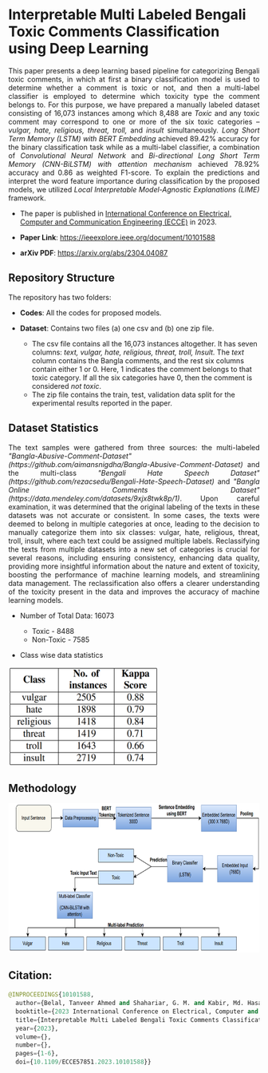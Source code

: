 #  Interpretable Multi Labeled Bengali Toxic Comments Classification using Deep Learning
<p align="justify">
This paper presents a deep learning based pipeline for categorizing Bengali toxic comments, in which at 
first a binary classification model is used to determine whether a comment is toxic or not, and then a multi-label 
classifier is employed to determine which toxicity type the comment belongs to. For this purpose, 
we have prepared a manually labeled dataset consisting of 16,073 instances among which 8,488 are <em>Toxic</em> 
and any toxic comment may correspond to one or more of the six toxic categories – <em>vulgar, hate, religious, threat, troll,</em> 
and <em>insult</em> simultaneously. <em>Long Short Term Memory (LSTM) with BERT Embedding</em> achieved 89.42% accuracy 
for the binary classification task while as a multi-label classifier, a combination of <em>Convolutional Neural Network</em> 
and <em>Bi-directional Long Short Term Memory (CNN-BiLSTM) with attention mechanism</em> achieved 78.92% accuracy and 0.86 as weighted F1-score. 
To explain the predictions and interpret the word feature importance during classification by the 
proposed models, we utilized <em>Local Interpretable Model-Agnostic Explanations (LIME)</em> framework.
</p>

- The paper is published in [International Conference on Electrical, Computer and Communication Engineering (ECCE)](https://ieeexplore.ieee.org/xpl/conhome/10101485/proceeding) in 2023.

- **Paper Link**: https://ieeexplore.ieee.org/document/10101588

- **arXiv PDF**: https://arxiv.org/abs/2304.04087

## Repository Structure

The repository has two folders:

- **Codes**: All the codes for proposed models.

- **Dataset**: Contains two files (a) one csv and (b) one zip file.
	- The csv file contains all the 16,073 instances altogether. It has seven columns: <em>text, vulgar, hate, religious, threat, troll, Insult.</em>
	The <em>text</em> column contains the Bangla comments, and the rest six columns contain either 1 or 0. Here, 1 indicates the comment belongs to that toxic category.
	If all the six categories have 0, then the comment is considered <em>not toxic</em>.
	- The zip file contains the train, test, validation data split for the experimental results reported in the paper. 


## Dataset Statistics
<p align="justify">
The text samples were gathered from three sources: the
multi-labeled <em>"Bangla-Abusive-Comment-Dataset" (https://github.com/aimansnigdha/Bangla-Abusive-Comment-Dataset)</em> and the
multi-class <em>"Bengali Hate Speech Dataset" (https://github.com/rezacsedu/Bengali-Hate-Speech-Dataset)</em> and <em>"Bangla
Online Comments Dataset" (https://data.mendeley.com/datasets/9xjx8twk8p/1)</em>. Upon careful examination, it
was determined that the original labeling of the texts in these
datasets was not accurate or consistent. In some cases, the
texts were deemed to belong in multiple categories at once,
leading to the decision to manually categorize them into six
classes: vulgar, hate, religious, threat, troll, insult, where each
text could be assigned multiple labels. Reclassifying the texts
from multiple datasets into a new set of categories is crucial
for several reasons, including ensuring consistency, enhancing
data quality, providing more insightful information about the
nature and extent of toxicity, boosting the performance of
machine learning models, and streamlining data management.
The reclassification also offers a clearer understanding of the
toxicity present in the data and improves the accuracy of
machine learning models.
</p>

- Number of Total Data: 16073

	- Toxic - 8488 
	- Non-Toxic - 7585 

- Class wise data statistics
<img src="stats.png" width="300" height="200">

## Methodology

<img src="pipeline.png" width="600" height="300">
                                                             

## Citation:
```Python
@INPROCEEDINGS{10101588,
  author={Belal, Tanveer Ahmed and Shahariar, G. M. and Kabir, Md. Hasanul},
  booktitle={2023 International Conference on Electrical, Computer and Communication Engineering (ECCE)}, 
  title={Interpretable Multi Labeled Bengali Toxic Comments Classification using Deep Learning}, 
  year={2023},
  volume={},
  number={},
  pages={1-6},
  doi={10.1109/ECCE57851.2023.10101588}}
```
